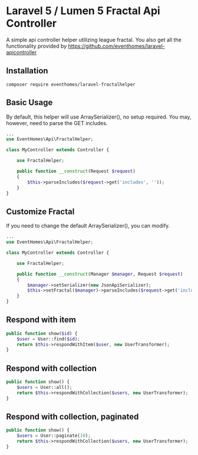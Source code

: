 # Laravel 5 / Lumen 5 Fractal Api Controller
A simple api controller helper utilizing league fractal. You also get all the functionality provided by https://github.com/eventhomes/laravel-apicontroller

## Installation
```composer require eventhomes/laravel-fractalhelper```

## Basic Usage
By default, this helper will use ArraySerializer(), no setup required. You may, however, need to parse the GET includes.
```php
...
use EventHomes\Api\FractalHelper;

class MyController extends Controller {

    use FractalHelper;

    public function __construct(Request $request)
    {
        $this->parseIncludes($request->get('includes', ''));
    }
}
```

## Customize Fractal
If you need to change the default ArraySerializer(), you can modify.
```php
...
use EventHomes\Api\FractalHelper;

class MyController extends Controller {

    use FractalHelper;

    public function __construct(Manager $manager, Request $request)
    {
        $manager->setSerializer(new JsonApiSerializer);
        $this->setFractal($manager)->parseIncludes($request->get('includes', ''));
    }
}
```

## Respond with item
```php
public function show($id) {
    $user = User::find($id);
    return $this->respondWithItem($user, new UserTransformer);
}
```

## Respond with collection
```php
public function show() {
    $users = User::all();
    return $this->respondWithCollection($users, new UserTransformer);
}
```

## Respond with collection, paginated
```php
public function show() {
    $users = User::paginate(10);
    return $this->respondWithCollection($users, new UserTransformer);
}
```